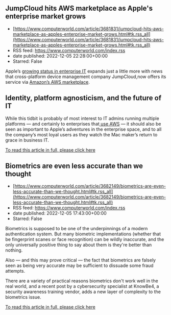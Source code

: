 ## JumpCloud hits AWS marketplace as Apple's enterprise market grows
 - [https://www.computerworld.com/article/3681831/jumpcloud-hits-aws-marketplace-as-apples-enterprise-market-grows.html#tk.rss_all](https://www.computerworld.com/article/3681831/jumpcloud-hits-aws-marketplace-as-apples-enterprise-market-grows.html#tk.rss_all)
 - RSS feed: https://www.computerworld.com/index.rss
 - date published: 2022-12-05 22:28:00+00:00
 - Starred: False

<article>
	<section class="page">
<p>Apple’s <a href="https://www.computerworld.com/article/3679730/jamf-q3-data-confirms-rapid-mac-adoption-across-the-enterprise.html">growing status in enterprise IT</a> expands just a little more with news that cross-platform device management company JumpCloud,now offers its service via <a href="https://aws.amazon.com/marketplace/pp/prodview-me76geue4eow4" rel="noopener nofollow" target="_blank">Amazon’s AWS marketplace</a>.</p><h2><strong>Identity, platform agnosticism, and the future of IT</strong></h2>
<p>While this tidbit is probably of most interest to IT admins running multiple platforms — and certainly to enterprises that<a href="https://www.computerworld.com/article/3681451/aws-brings-verified-access-security-to-the-apple-enterprise.html"> use AWS</a> — it should also be seen as important to Apple’s adventures in the enterprise space, and to all the company’s most loyal users as they watch the Mac maker’s return to grace in business IT.</p><p class="jumpTag"><a href="https://www.computerworld.com/article/3681831/jumpcloud-hits-aws-marketplace-as-apples-enterprise-market-grows.html#jump">To read this article in full, please click here</a></p></section></article>

## Biometrics are even less accurate than we thought
 - [https://www.computerworld.com/article/3682149/biometrics-are-even-less-accurate-than-we-thought.html#tk.rss_all](https://www.computerworld.com/article/3682149/biometrics-are-even-less-accurate-than-we-thought.html#tk.rss_all)
 - RSS feed: https://www.computerworld.com/index.rss
 - date published: 2022-12-05 17:43:00+00:00
 - Starred: False

<article>
	<section class="page">
<p>Biometrics is supposed to be one of the underpinnings of a modern authentication system. But many biometric implementations (whether that be fingerprint scanes or face recognition) can be wildly inaccurate, and the only universally positive thing to say about them is they're better than nothing.</p><p>Also — and this may prove critical — the fact that biometrics are falsely seen as being very accurate may be sufficient to dissuade some fraud attempts. </p><p>There are a variety of practical reasons biometrics don't work well in the real world, and a recent post by a cybersecurity specialist at KnowBe4, a security awareness training vendor, adds a new layer of complexity to the biometrics issue.</p><p class="jumpTag"><a href="https://www.computerworld.com/article/3682149/biometrics-are-even-less-accurate-than-we-thought.html#jump">To read this article in full, please click here</a></p></section></article>
